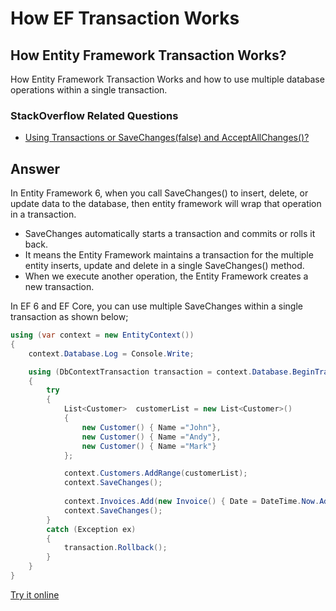 # How EF Transaction Works

## How Entity Framework Transaction Works?  

How Entity Framework Transaction Works and how to use multiple database operations within a single transaction.

### StackOverflow Related Questions

 - [Using Transactions or SaveChanges(false) and AcceptAllChanges()?](https://stackoverflow.com/questions/815586/using-transactions-or-savechangesfalse-and-acceptallchanges)

## Answer

In Entity Framework 6, when you call SaveChanges() to insert, delete, or update data to the database, then entity framework will wrap that operation in a transaction. 

 - SaveChanges automatically starts a transaction and commits or rolls it back.
 - It means the Entity Framework maintains a transaction for the multiple entity inserts, update and delete in a single SaveChanges() method. 
 - When we execute another operation, the Entity Framework creates a new transaction.

In EF 6 and EF Core, you can use multiple SaveChanges within a single transaction as shown below;


```csharp
using (var context = new EntityContext())
{
    context.Database.Log = Console.Write;

    using (DbContextTransaction transaction = context.Database.BeginTransaction())
    {
        try
        {
            List<Customer>  customerList = new List<Customer>()
            {
                new Customer() { Name ="John"},
                new Customer() { Name ="Andy"},
                new Customer() { Name ="Mark"}
            };

            context.Customers.AddRange(customerList);
            context.SaveChanges();
    
            context.Invoices.Add(new Invoice() { Date = DateTime.Now.AddDays(-107), CustomerID = 1});
            context.SaveChanges();
        }
        catch (Exception ex)
        {
            transaction.Rollback();
        }
    }
}
```

[Try it online](https://dotnetfiddle.net/QZspxa)
